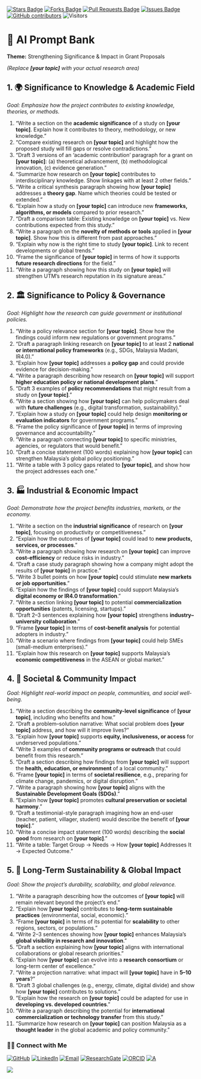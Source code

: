 <a href="https://github.com/drshahizan/short-course/stargazers"><img src="https://img.shields.io/github/stars/drshahizan/short-course" alt="Stars Badge"/></a>
<a href="https://github.com/drshahizan/short-course/network/members"><img src="https://img.shields.io/github/forks/drshahizan/short-course" alt="Forks Badge"/></a>
<a href="https://github.com/drshahizan/short-course/pulls"><img src="https://img.shields.io/github/issues-pr/drshahizan/short-course" alt="Pull Requests Badge"/></a>
<a href="https://github.com/drshahizan/short-course"><img src="https://img.shields.io/github/issues/drshahizan/short-course" alt="Issues Badge"/></a>
<a href="https://github.com/drshahizan/short-course/graphs/contributors"><img alt="GitHub contributors" src="https://img.shields.io/github/contributors/drshahizan/short-course?color=2b9348"></a>
![Visitors](https://api.visitorbadge.io/api/visitors?path=https%3A%2F%2Fgithub.com%2Fdrshahizan%2Fshort-course&labelColor=%23d9e3f0&countColor=%23697689&style=flat)

# 📝 AI Prompt Bank

**Theme:** Strengthening Significance & Impact in Grant Proposals

*(Replace **\[your topic]** with your actual research area)*

## 1. 🌍 Significance to Knowledge & Academic Field

*Goal: Emphasize how the project contributes to existing knowledge, theories, or methods.*

1. “Write a section on the **academic significance** of a study on **\[your topic]**. Explain how it contributes to theory, methodology, or new knowledge.”
2. “Compare existing research on **\[your topic]** and highlight how the proposed study will fill gaps or resolve contradictions.”
3. “Draft 3 versions of an ‘academic contribution’ paragraph for a grant on **\[your topic]**: (a) theoretical advancement, (b) methodological innovation, (c) evidence generation.”
4. “Summarize how research on **\[your topic]** contributes to interdisciplinary knowledge. Show linkages with at least 2 other fields.”
5. “Write a critical synthesis paragraph showing how **\[your topic]** addresses a **theory gap**. Name which theories could be tested or extended.”
6. “Explain how a study on **\[your topic]** can introduce new **frameworks, algorithms, or models** compared to prior research.”
7. “Draft a comparison table: Existing knowledge on **\[your topic]** vs. New contributions expected from this study.”
8. “Write a paragraph on the **novelty of methods or tools** applied in **\[your topic]**. Show how this is different from past approaches.”
9. “Explain why now is the right time to study **\[your topic]**. Link to recent developments or global trends.”
10. “Frame the significance of **\[your topic]** in terms of how it supports **future research directions** for the field.”
11. “Write a paragraph showing how this study on **\[your topic]** will strengthen UTM’s research reputation in its signature areas.”

## 2. 🏛️ Significance to Policy & Governance

*Goal: Highlight how the research can guide government or institutional policies.*

1. “Write a policy relevance section for **\[your topic]**. Show how the findings could inform new regulations or government programs.”
2. “Draft a paragraph linking research on **\[your topic]** to at least 2 **national or international policy frameworks** (e.g., SDGs, Malaysia Madani, IR4.0).”
3. “Explain how **\[your topic]** addresses a **policy gap** and could provide evidence for decision-making.”
4. “Write a paragraph describing how research on **\[your topic]** will support **higher education policy or national development plans**.”
5. “Draft 3 examples of **policy recommendations** that might result from a study on **\[your topic]**.”
6. “Write a section showing how **\[your topic]** can help policymakers deal with **future challenges** (e.g., digital transformation, sustainability).”
7. “Explain how a study on **\[your topic]** could help design **monitoring or evaluation indicators** for government programs.”
8. “Frame the policy significance of **\[your topic]** in terms of improving governance and accountability.”
9. “Write a paragraph connecting **\[your topic]** to specific ministries, agencies, or regulators that would benefit.”
10. “Draft a concise statement (100 words) explaining how **\[your topic]** can strengthen Malaysia’s global policy positioning.”
11. “Write a table with 3 policy gaps related to **\[your topic]**, and show how the project addresses each one.”

## 3. 🏭 Industrial & Economic Impact

*Goal: Demonstrate how the project benefits industries, markets, or the economy.*

1. “Write a section on the **industrial significance** of research on **\[your topic]**, focusing on productivity or competitiveness.”
2. “Explain how the outcomes of **\[your topic]** could lead to **new products, services, or processes**.”
3. “Write a paragraph showing how research on **\[your topic]** can improve **cost-efficiency** or reduce risks in industry.”
4. “Draft a case study paragraph showing how a company might adopt the results of **\[your topic]** in practice.”
5. “Write 3 bullet points on how **\[your topic]** could stimulate **new markets or job opportunities**.”
6. “Explain how the findings of **\[your topic]** could support Malaysia’s **digital economy or IR4.0 transformation**.”
7. “Write a section linking **\[your topic]** to potential **commercialization opportunities** (patents, licensing, startups).”
8. “Draft 2–3 sentences explaining how **\[your topic]** strengthens **industry–university collaboration**.”
9. “Frame **\[your topic]** in terms of **cost-benefit analysis** for potential adopters in industry.”
10. “Write a scenario where findings from **\[your topic]** could help SMEs (small-medium enterprises).”
11. “Explain how this research on **\[your topic]** supports Malaysia’s **economic competitiveness** in the ASEAN or global market.”

## 4. 👥 Societal & Community Impact

*Goal: Highlight real-world impact on people, communities, and social well-being.*

1. “Write a section describing the **community-level significance** of **\[your topic]**, including who benefits and how.”
2. “Draft a problem–solution narrative: What social problem does **\[your topic]** address, and how will it improve lives?”
3. “Explain how **\[your topic]** supports **equity, inclusiveness, or access** for underserved populations.”
4. “Write 3 examples of **community programs or outreach** that could benefit from this research.”
5. “Draft a section describing how findings from **\[your topic]** will support the **health, education, or environment** of a local community.”
6. “Frame **\[your topic]** in terms of **societal resilience**, e.g., preparing for climate change, pandemics, or digital disruption.”
7. “Write a paragraph showing how **\[your topic]** aligns with the **Sustainable Development Goals (SDGs)**.”
8. “Explain how **\[your topic]** promotes **cultural preservation or societal harmony**.”
9. “Draft a testimonial-style paragraph imagining how an end-user (teacher, patient, villager, student) would describe the benefit of **\[your topic]**.”
10. “Write a concise impact statement (100 words) describing the **social good** from research on **\[your topic]**.”
11. “Write a table: Target Group → Needs → How **\[your topic]** Addresses It → Expected Outcome.”

## 5. 🔮 Long-Term Sustainability & Global Impact

*Goal: Show the project’s durability, scalability, and global relevance.*

1. “Write a paragraph describing how the outcomes of **\[your topic]** will remain relevant beyond the project’s end.”
2. “Explain how **\[your topic]** contributes to **long-term sustainable practices** (environmental, social, economic).”
3. “Frame **\[your topic]** in terms of its potential for **scalability** to other regions, sectors, or populations.”
4. “Write 2–3 sentences showing how **\[your topic]** enhances Malaysia’s **global visibility in research and innovation**.”
5. “Draft a section explaining how **\[your topic]** aligns with international collaborations or global research priorities.”
6. “Explain how **\[your topic]** can evolve into a **research consortium** or long-term center of excellence.”
7. “Write a projection narrative: what impact will **\[your topic]** have in **5–10 years**?”
8. “Draft 3 global challenges (e.g., energy, climate, digital divide) and show how **\[your topic]** contributes to solutions.”
9. “Explain how the research on **\[your topic]** could be adapted for use in **developing vs. developed countries**.”
10. “Write a paragraph describing the potential for **international commercialization or technology transfer** from this study.”
11. “Summarize how research on **\[your topic]** can position Malaysia as a **thought leader** in the global academic and policy community.”

### 🙌🏻 Connect with Me
<p align="left">
    <a href="https://github.com/drshahizan" target="_blank"><img alt="GitHub" src="https://img.shields.io/badge/-@drshahizan-181717?style=flat-square&logo=GitHub&logoColor=white"></a>
    <a href="https://www.linkedin.com/in/drshahizan" target="_blank"><img alt="LinkedIn" src="https://img.shields.io/badge/-drshahizan-blue?style=flat-square&logo=Linkedin&logoColor=white&link=https://www.linkedin.com/in/drshahizan/"></a>
    <a href="mailto:shahizan@utm.my" target="_blank"><img alt="Email" src="https://img.shields.io/badge/-shahizan@utm.my-c14438?style=flat-square&logo=Gmail&logoColor=white&link=mailto:shahizan@utm.my.com"></a>
    <a href="https://www.researchgate.net/profile/Mohd-Othman-28" target="_blank"><img alt="ResearchGate" src="https://img.shields.io/badge/-ResearchGate-00CCBB?style=flat-square&logo=ResearchGate&logoColor=white"></a>
    <a href="https://orcid.org/0000-0003-4261-1873" target="_blank"><img alt="ORCID" src="https://img.shields.io/badge/-ORCID-A6CE39?style=flat-square&logo=ORCID&logoColor=white"></a> 
 <a href="https://visitorbadge.io/status?path=https%3A%2F%2Fgithub.com%2Fdrshahizan" target="_blank"><img alt="A" src="https://api.visitorbadge.io/api/visitors?path=https%3A%2F%2Fgithub.com%2Fdrshahizan&labelColor=%23697689&countColor=%23555555&style=plastic"></a>
 
![](https://hit.yhype.me/github/profile?user_id=81284918)
</p>
